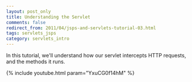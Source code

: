 ```yaml
---           
layout: post_only
title: Understanding the Servlet
comments: false
redirect_from: 2011/04/jsps-and-servlets-tutorial-03.html
tags: servlets_jsps
category: servlets_intro
---
```


In this tutorial, we'll understand how our servlet intercepts HTTP requests, and the methods it runs.

{% include youtube.html param="YxuCG0f14hM" %}